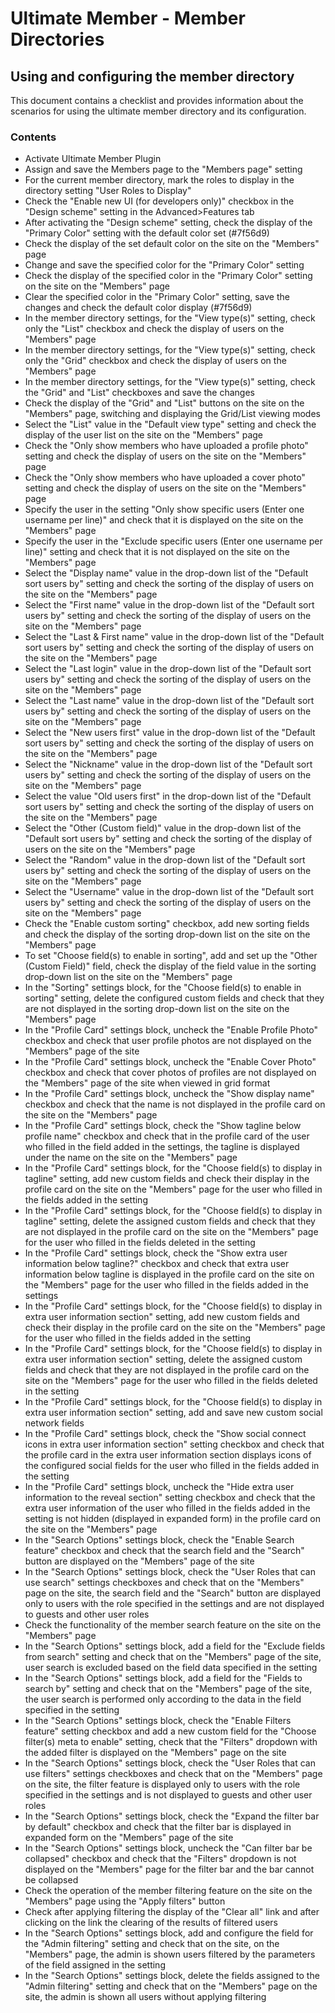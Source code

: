 # Ultimate Member - Member Directories

## Using and configuring the member directory

This document contains a checklist and provides information about the scenarios for using the ultimate member directory and its configuration.

### Contents

- Activate Ultimate Member Plugin
- Assign and save the Members page to the "Members page" setting
- For the current member directory, mark the roles to display in the directory setting "User Roles to Display"
- Check the "Enable new UI (for developers only)" checkbox in the "Design scheme" setting in the Advanced>Features tab
- After activating the "Design scheme" setting, check the display of the "Primary Color" setting with the default color set (#7f56d9)
- Check the display of the set default color on the site on the "Members" page
- Change and save the specified color for the "Primary Color" setting
- Check the display of the specified color in the "Primary Color" setting on the site on the "Members" page
- Clear the specified color in the "Primary Color" setting, save the changes and check the default color display (#7f56d9)
- In the member directory settings, for the "View type(s)" setting, check only the "List" checkbox and check the display of users on the "Members" page
- In the member directory settings, for the "View type(s)" setting, check only the "Grid" checkbox and check the display of users on the "Members" page
- In the member directory settings, for the "View type(s)" setting, check the "Grid" and "List" checkboxes and save the changes
- Check the display of the "Grid" and "List" buttons on the site on the "Members" page, switching and displaying the Grid/List viewing modes
- Select the "List" value in the "Default view type" setting and check the display of the user list on the site on the "Members" page
- Check the "Only show members who have uploaded a profile photo" setting and check the display of users on the site on the "Members" page
- Check the "Only show members who have uploaded a cover photo" setting and check the display of users on the site on the "Members" page
- Specify the user in the setting "Only show specific users (Enter one username per line)" and check that it is displayed on the site on the "Members" page
- Specify the user in the "Exclude specific users (Enter one username per line)" setting and check that it is not displayed on the site on the "Members" page
- Select the "Display name" value in the drop-down list of the "Default sort users by" setting and check the sorting of the display of users on the site on the "Members" page
- Select the "First name" value in the drop-down list of the "Default sort users by" setting and check the sorting of the display of users on the site on the "Members" page
- Select the "Last & First name" value in the drop-down list of the "Default sort users by" setting and check the sorting of the display of users on the site on the "Members" page
- Select the "Last login" value in the drop-down list of the "Default sort users by" setting and check the sorting of the display of users on the site on the "Members" page
- Select the "Last name" value in the drop-down list of the "Default sort users by" setting and check the sorting of the display of users on the site on the "Members" page
- Select the "New users first" value in the drop-down list of the "Default sort users by" setting and check the sorting of the display of users on the site on the "Members" page
- Select the "Nickname" value in the drop-down list of the "Default sort users by" setting and check the sorting of the display of users on the site on the "Members" page
- Select the value "Old users first" in the drop-down list of the "Default sort users by" setting and check the sorting of the display of users on the site on the "Members" page
- Select the "Other (Custom field)" value in the drop-down list of the "Default sort users by" setting and check the sorting of the display of users on the site on the "Members" page
- Select the "Random" value in the drop-down list of the "Default sort users by" setting and check the sorting of the display of users on the site on the "Members" page
- Select the "Username" value in the drop-down list of the "Default sort users by" setting and check the sorting of the display of users on the site on the "Members" page
- Check the "Enable custom sorting" checkbox, add new sorting fields and check the display of the sorting drop-down list on the site on the "Members" page
- To set "Choose field(s) to enable in sorting", add and set up the "Other (Custom Field)" field, check the display of the field value in the sorting drop-down list on the site on the "Members" page
- In the "Sorting" settings block, for the "Choose field(s) to enable in sorting" setting, delete the configured custom fields and check that they are not displayed in the sorting drop-down list on the site on the "Members" page
- In the "Profile Card" settings block, uncheck the "Enable Profile Photo" checkbox and check that user profile photos are not displayed on the "Members" page of the site
- In the "Profile Card" settings block, uncheck the "Enable Cover Photo" checkbox and check that cover photos of profiles are not displayed on the "Members" page of the site when viewed in grid format
- In the "Profile Card" settings block, uncheck the "Show display name" checkbox and check that the name is not displayed in the profile card on the site on the "Members" page
- In the "Profile Card" settings block, check the "Show tagline below profile name" checkbox and check that in the profile card of the user who filled in the field added in the settings, the tagline is displayed under the name on the site on the "Members" page
- In the "Profile Card" settings block, for the "Choose field(s) to display in tagline" setting, add new custom fields and check their display in the profile card on the site on the "Members" page for the user who filled in the fields added in the setting
- In the "Profile Card" settings block, for the "Choose field(s) to display in tagline" setting, delete the assigned custom fields and check that they are not displayed in the profile card on the site on the "Members" page for the user who filled in the fields deleted in the setting
- In the "Profile Card" settings block, check the "Show extra user information below tagline?" checkbox and check that extra user information below tagline is displayed in the profile card on the site on the "Members" page for the user who filled in the fields added in the settings
- In the "Profile Card" settings block, for the "Choose field(s) to display in extra user information section" setting, add new custom fields and check their display in the profile card on the site on the "Members" page for the user who filled in the fields added in the setting
- In the "Profile Card" settings block, for the "Choose field(s) to display in extra user information section" setting, delete the assigned custom fields and check that they are not displayed in the profile card on the site on the "Members" page for the user who filled in the fields deleted in the setting
- In the "Profile Card" settings block, for the "Choose field(s) to display in extra user information section" setting, add and save new custom social network fields
- In the "Profile Card" settings block, check the "Show social connect icons in extra user information section" setting checkbox and check that the profile card in the extra user information section displays icons of the configured social fields for the user who filled in the fields added in the setting
- In the "Profile Card" settings block, uncheck the "Hide extra user information to the reveal section" setting checkbox and check that the extra user information of the user who filled in the fields added in the setting is not hidden (displayed in expanded form) in the profile card on the site on the "Members" page
- In the "Search Options" settings block, check the "Enable Search feature" checkbox and check that the search field and the "Search" button are displayed on the "Members" page of the site
- In the "Search Options" settings block, check the "User Roles that can use search" settings checkboxes and check that on the "Members" page on the site, the search field and the "Search" button are displayed only to users with the role specified in the settings and are not displayed to guests and other user roles
- Check the functionality of the member search feature on the site on the "Members" page
- In the "Search Options" settings block, add a field for the "Exclude fields from search" setting and check that on the "Members" page of the site, user search is excluded based on the field data specified in the setting
- In the "Search Options" settings block, add a field for the "Fields to search by" setting and check that on the "Members" page of the site, the user search is performed only according to the data in the field specified in the setting
- In the "Search Options" settings block, check the "Enable Filters feature" setting checkbox and add a new custom field for the "Choose filter(s) meta to enable" setting, check that the "Filters" dropdown with the added filter is displayed on the "Members" page on the site
- In the "Search Options" settings block, check the "User Roles that can use filters" settings checkboxes and check that on the "Members" page on the site, the filter feature is displayed only to users with the role specified in the settings and is not displayed to guests and other user roles
- In the "Search Options" settings block, check the "Expand the filter bar by default" checkbox and check that the filter bar is displayed in expanded form on the "Members" page of the site
- In the "Search Options" settings block, uncheck the "Can filter bar be collapsed" checkbox and check that the "Filters" dropdown is not displayed on the "Members" page for the filter bar and the bar cannot be collapsed
- Check the operation of the member filtering feature on the site on the "Members" page using the "Apply filters" button
- Check after applying filtering the display of the "Clear all" link and after clicking on the link the clearing of the results of filtered users
- In the "Search Options" settings block, add and configure the field for the "Admin filtering" setting and check that on the site, on the "Members" page, the admin is shown users filtered by the parameters of the field assigned in the setting
- In the "Search Options" settings block, delete the fields assigned to the "Admin filtering" setting and check that on the "Members" page on the site, the admin is shown all users without applying filtering
